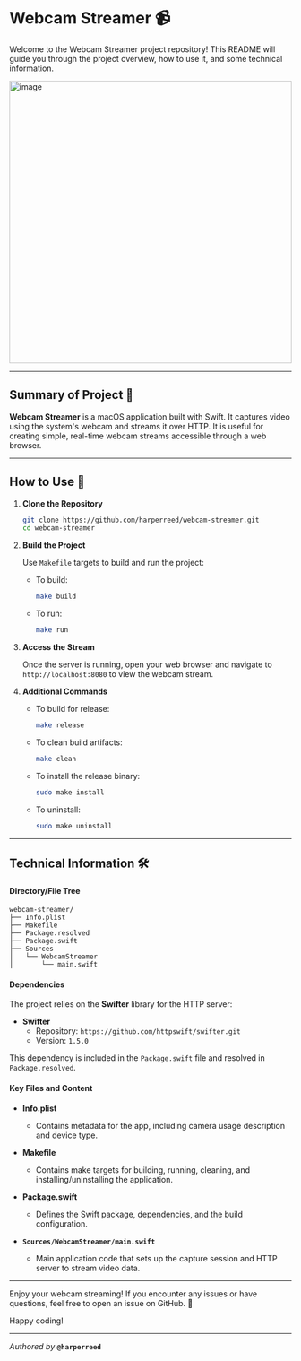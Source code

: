 # Webcam Streamer 📹

Welcome to the Webcam Streamer project repository! This README will guide you through the project overview, how to use it, and some technical information.

<img width="504" alt="image" src="https://github.com/user-attachments/assets/eaab63df-4a0b-4c3e-b9af-a9d9f9480a4e">


---

## Summary of Project 📑

**Webcam Streamer** is a macOS application built with Swift. It captures video using the system's webcam and streams it over HTTP. It is useful for creating simple, real-time webcam streams accessible through a web browser.

---

## How to Use 🚀

1. **Clone the Repository**

   ```bash
   git clone https://github.com/harperreed/webcam-streamer.git
   cd webcam-streamer
   ```

2. **Build the Project**

   Use `Makefile` targets to build and run the project:
   
   - To build:
     ```bash
     make build
     ```
   
   - To run:
     ```bash
     make run
     ```

3. **Access the Stream**

   Once the server is running, open your web browser and navigate to `http://localhost:8080` to view the webcam stream.

4. **Additional Commands**
   
   - To build for release:
     ```bash
     make release
     ```
   
   - To clean build artifacts:
     ```bash
     make clean
     ```
   
   - To install the release binary:
     ```bash
     sudo make install
     ```
   
   - To uninstall:
     ```bash
     sudo make uninstall
     ```

---

## Technical Information 🛠️

#### Directory/File Tree

```plaintext
webcam-streamer/
├── Info.plist
├── Makefile
├── Package.resolved
├── Package.swift
├── Sources
│   └── WebcamStreamer
│       └── main.swift
```

#### Dependencies

The project relies on the **Swifter** library for the HTTP server:

- **Swifter**
  - Repository: `https://github.com/httpswift/swifter.git`
  - Version: `1.5.0`

This dependency is included in the `Package.swift` file and resolved in `Package.resolved`.

#### Key Files and Content

- **Info.plist**
  - Contains metadata for the app, including camera usage description and device type.

- **Makefile**
  - Contains make targets for building, running, cleaning, and installing/uninstalling the application.

- **Package.swift**
  - Defines the Swift package, dependencies, and the build configuration.

- **`Sources/WebcamStreamer/main.swift`**
  - Main application code that sets up the capture session and HTTP server to stream video data.

---

Enjoy your webcam streaming! If you encounter any issues or have questions, feel free to open an issue on GitHub. 🌟

Happy coding!

---

*Authored by* **`@harperreed`**
